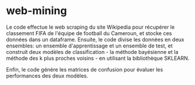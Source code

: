 # web-mining
Le code effectue le web scraping du site Wikipedia pour récupérer le classement FIFA de l'équipe de football du Cameroun, 
et stocke ces données dans un dataframe. Ensuite, le code divise les données en deux ensembles: un ensemble d'apprentissage et un ensemble de test, 
et construit deux modèles de classification - la méthode bayésienne et la méthode des k plus proches voisins - en utilisant la bibliothèque SKLEARN. 

Enfin, le code génère les matrices de confusion pour évaluer les performances des deux modèles.
